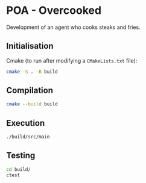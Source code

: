 # POA - Overcooked
Development of an agent who cooks steaks and fries.

## Initialisation
Cmake (to run after modifying a `CMakeLists.txt` file):
```bash
cmake -S . -B build
```

## Compilation
```bash
cmake --build build
```

## Execution
```bash
./build/src/main
```

## Testing
```bash
cd build/
ctest
```

